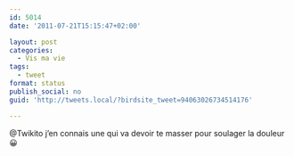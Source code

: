 ```yaml
---
id: 5014
date: '2011-07-21T15:15:47+02:00'

layout: post
categories:
  - Vis ma vie
tags:
  - tweet
format: status
publish_social: no
guid: 'http://tweets.local/?birdsite_tweet=94063026734514176'

---
```


@Twikito j’en connais une qui va devoir te masser pour soulager la douleur 😀